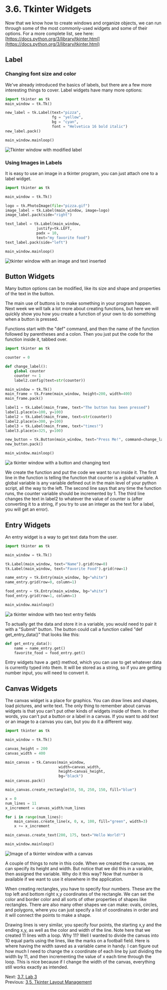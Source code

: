 # 3.6. Tkinter Widgets

Now that we know how to create windows and organize objects, we can run through some of the most commonly-used widgets 
and some of their options. For a more complete list, see here:
[https://docs.python.org/3/library/tkinter.html](https://docs.python.org/3/library/tkinter.html)

## Label

### Changing font size and color
We've already introduced the basics of labels, but there are a few more interesting things to cover. Label widgets have 
many more options:
```python
import tkinter as tk
main_window = tk.Tk()

new_label = tk.Label(text="pizza",
                     fg = "yellow",
                     bg = "cyan",
                     font = "Helvetica 16 bold italic")
new_label.pack()

main_window.mainloop()
```
![Tkinter window with modified label](../images/tkinter7.png)


### Using Images in Labels

It is easy to use an image in a tkinter program, you can just attach one to a label widget.
```python
import tkinter as tk

main_window = tk.Tk()

logo = tk.PhotoImage(file="pizza.gif")
image_label = tk.Label(main_window, image=logo)
image_label.pack(side="right")

text_label = tk.Label(main_window, 
              justify=tk.LEFT,
              padx = 10, 
              text="my favorite food")
text_label.pack(side="left")

main_window.mainloop()
```
![tkinter window with an image and text inserted](../images/tkinter8.png)


## Button Widgets

Many button options can be modified, like its size and shape and properties of the text in the button.

The main use of buttons is to make something in your program happen. Next week we will talk a lot more about creating 
functions, but here we will quickly show you how you create a function of your own to do something when a button is 
pressed.

Functions start with the "def" command, and then the name of the function followed by parentheses and a colon.
Then you just put the code for the function inside it, tabbed over.

```python
import tkinter as tk

counter = 0

def change_label():
    global counter
    counter += 1
    label2.config(text=str(counter))

main_window = tk.Tk()
main_frame = tk.Frame(main_window, height=200, width=400)
main_frame.pack()

label1 = tk.Label(main_frame, text="The button has been pressed")
label1.place(x=100, y=100)
label2 = tk.Label(main_frame, text=str(counter))
label2.place(x=300, y=100)
label3 = tk.Label(main_frame, text="times!")
label3.place(x=325, y=100)

new_button = tk.Button(main_window, text="Press Me!", command=change_label)
new_button.pack()

main_window.mainloop()
```
![a tkinter window with a button and changing text](../images/tkinter9.png)

We create the function and put the code we want to run inside 
it. The first line in the function is telling the function that counter is a global variable. A global variable is any 
variable defined out in the main level of your python script, all the way to the left. The second line says that any 
time the function runs, the counter variable should be incremented by 1. The third line changes the text in label2 to 
whatever the value of counter is (after converting it to a string, if you try to use an integer as the text for a label,
you will get an error).

## Entry Widgets

An entry widget is a way to get text data from the user. 

```python
import tkinter as tk

main_window = tk.Tk()

tk.Label(main_window, text="Name").grid(row=0)
tk.Label(main_window, text="Favorite Food").grid(row=1)

name_entry = tk.Entry(main_window, bg="white")
name_entry.grid(row=0, column=1)

food_entry = tk.Entry(main_window, bg="white")
food_entry.grid(row=1, column=1)

main_window.mainloop()
```
![a tkinter window with two text entry fields](../images/tkinter10.png)

To actually get the data and store it in a variable, you would need to pair it with a "Submit" button. The button 
could call a function called "def get_entry_data()" that looks like this:

```python
def get_entry_data():
    name = name_entry.get()
    favorite_food = food_entry.get()
```
Entry widgets have a .get() method, which you can use to get whatever data is currently typed into them. It will be 
stored as a string, so if you are getting number input, you will need to convert it.


## Canvas Widgets

The canvas widget is a place for graphics. You can draw lines and shapes, load pictures, and write text. The only thing 
to remember about canvas widgets is that you can't put other kinds of widgets inside of them. In other words, you can't 
put a button or a label in a canvas. If you want to add text or an image to a canvas you can, but you do it a different 
way.

```python
import tkinter as tk

main_window = tk.Tk()

canvas_height = 200
canvas_width = 400

main_canvas = tk.Canvas(main_window, 
						width=canvas_width, 
						height=canvas_height,
						bg="black")
main_canvas.pack()

main_canvas.create_rectangle(50, 50, 250, 150, fill="blue")

x = 0
num_lines = 11
x_increment = canvas_width/num_lines

for i in range(num_lines):
	main_canvas.create_line(x, 0, x, 100, fill="green", width=3)
	x += x_increment

main_canvas.create_text(200, 175, text="Hello World!")

main_window.mainloop()
```
![Image of a tkinter window with a canvas](../images/tkinter11.png)

A couple of things to note in this code. When we created the canvas, we can specify its height and width. But notice 
that we did this in a variable, then assigned the variable. Why do it this way? Now that number is available if we want 
to use it elsewhere in the application. 

When creating rectangles, you have to specify four numbers. These are the top left and bottom right x,y coordinates of 
the rectangle. We can set the color and border color and all sorts of other properties of shapes like rectangles. There 
are also many other shapes we can make: ovals, circles, and polygons, where you can just specify a list of coordinates 
in order and it will connect the points to make a shape.

Drawing lines is very similar, you specify four points, the starting x,y and the ending x,y, as well as the color and 
width of the line. Note here that we created 11 lines with a loop. Why 11? Well I wanted to divide the canvas into 10 
equal parts using the lines, like the marks on a football field. Here is where having the width saved as a variable 
came in handy. I can figure out how much I need to change the x coordinate of each line by just dividing the width by 
11, and then incrementing the value of x each time through the loop. This is nice because if I change the width of the 
canvas, everything still works exactly as intended.

Next: [3.7. Lab 3](3.7.%20Lab%203.md)<br>
Previous: [3,5. Tkinter Layout Management](3.5.%20Tkinter%20Layout%20Management.md)
